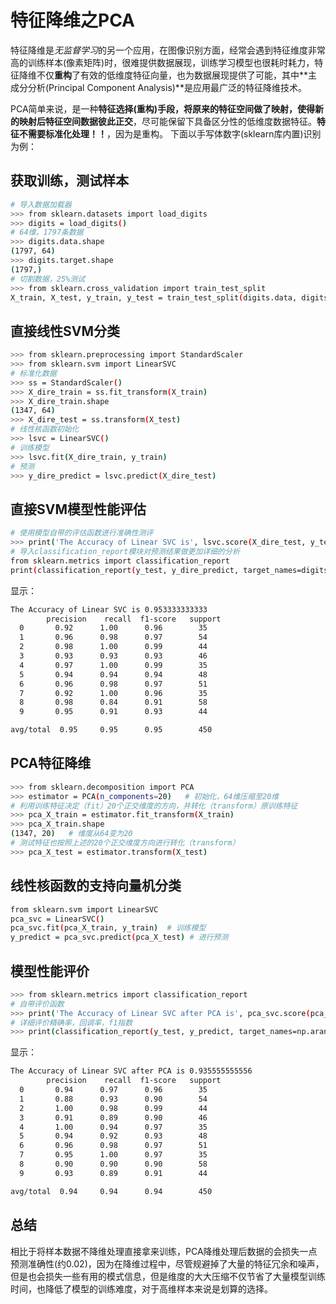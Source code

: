 # 特征降维之PCA
特征降维是*无监督学习*的另一个应用，在图像识别方面，经常会遇到特征维度非常高的训练样本(像素矩阵)时，很难提供数据展现，训练学习模型也很耗时耗力，特征降维不仅**重构**了有效的低维度特征向量，也为数据展现提供了可能，其中**主成分分析(Principal Component Analysis)**是应用最广泛的特征降维技术。
<!--more-->
PCA简单来说，是一种**特征选择(重构)**手段，将原来的特征空间做了映射，使得新的映射后特征空间数据彼此**正交**，尽可能保留下具备区分性的低维度数据特征。**特征不需要标准化处理！！**，因为是重构。
下面以手写体数字(sklearn库内置)识别为例：
## 获取训练，测试样本
```bash
# 导入数据加载器
>>> from sklearn.datasets import load_digits
>>> digits = load_digits()
# 64维，1797条数据
>>> digits.data.shape
(1797, 64)
>>> digits.target.shape
(1797,)
# 切割数据，25%测试
>>> from sklearn.cross_validation import train_test_split
X_train, X_test, y_train, y_test = train_test_split(digits.data, digits.target, test_size=0.25, random_state=33)
```
## 直接线性SVM分类
```bash
>>> from sklearn.preprocessing import StandardScaler
>>> from sklearn.svm import LinearSVC
# 标准化数据
>>> ss = StandardScaler()
>>> X_dire_train = ss.fit_transform(X_train)
>>> X_dire_train.shape
(1347, 64)
>>> X_dire_test = ss.transform(X_test)
# 线性核函数初始化
>>> lsvc = LinearSVC()
# 训练模型
>>> lsvc.fit(X_dire_train, y_train)
# 预测
>>> y_dire_predict = lsvc.predict(X_dire_test)
```
## 直接SVM模型性能评估
```bash
# 使用模型自带的评估函数进行准确性测评 
>>> print('The Accuracy of Linear SVC is', lsvc.score(X_dire_test, y_test))
# 导入classification_report模块对预测结果做更加详细的分析
from sklearn.metrics import classification_report
print(classification_report(y_test, y_dire_predict, target_names=digits.target_names.astype(str)))
```
显示：
```bash
The Accuracy of Linear SVC is 0.953333333333
 		precision    recall  f1-score   support
  0       0.92      1.00      0.96        35
  1       0.96      0.98      0.97        54
  2       0.98      1.00      0.99        44
  3       0.93      0.93      0.93        46
  4       0.97      1.00      0.99        35
  5       0.94      0.94      0.94        48
  6       0.96      0.98      0.97        51
  7       0.92      1.00      0.96        35
  8       0.98      0.84      0.91        58
  9       0.95      0.91      0.93        44

avg/total  0.95     0.95      0.95        450
```
## PCA特征降维
```bash
>>> from sklearn.decomposition import PCA
>>> estimator = PCA(n_components=20)   # 初始化，64维压缩至20维
# 利用训练特征决定（fit）20个正交维度的方向，并转化（transform）原训练特征
>>> pca_X_train = estimator.fit_transform(X_train)
>>> pca_X_train.shape
(1347, 20)   # 维度从64变为20
# 测试特征也按照上述的20个正交维度方向进行转化（transform）
>>> pca_X_test = estimator.transform(X_test)
```
## 线性核函数的支持向量机分类
```bash
from sklearn.svm import LinearSVC
pca_svc = LinearSVC()
pca_svc.fit(pca_X_train, y_train)  # 训练模型 
y_predict = pca_svc.predict(pca_X_test) # 进行预测
```
## 模型性能评价
```bash
>>> from sklearn.metrics import classification_report
# 自带评价函数
>>> print('The Accuracy of Linear SVC after PCA is', pca_svc.score(pca_X_test,y_test))
# 详细评价精确率，回调率，f1指数
>>> print(classification_report(y_test, y_predict, target_names=np.arange(10).astype(str)))
```
显示：
```bash
The Accuracy of Linear SVC after PCA is 0.935555555556
		precision    recall  f1-score   support
  0       0.94      0.97      0.96        35
  1       0.88      0.93      0.90        54
  2       1.00      0.98      0.99        44
  3       0.91      0.89      0.90        46
  4       1.00      0.94      0.97        35
  5       0.94      0.92      0.93        48
  6       0.96      0.98      0.97        51
  7       0.95      1.00      0.97        35
  8       0.90      0.90      0.90        58
  9       0.93      0.89      0.91        44

avg/total  0.94     0.94      0.94        450
```
## 总结
相比于将样本数据不降维处理直接拿来训练，PCA降维处理后数据的会损失一点预测准确性(约0.02)，因为在降维过程中，尽管规避掉了大量的特征冗余和噪声，但是也会损失一些有用的模式信息，但是维度的大大压缩不仅节省了大量模型训练时间，也降低了模型的训练难度，对于高维样本来说是划算的选择。


